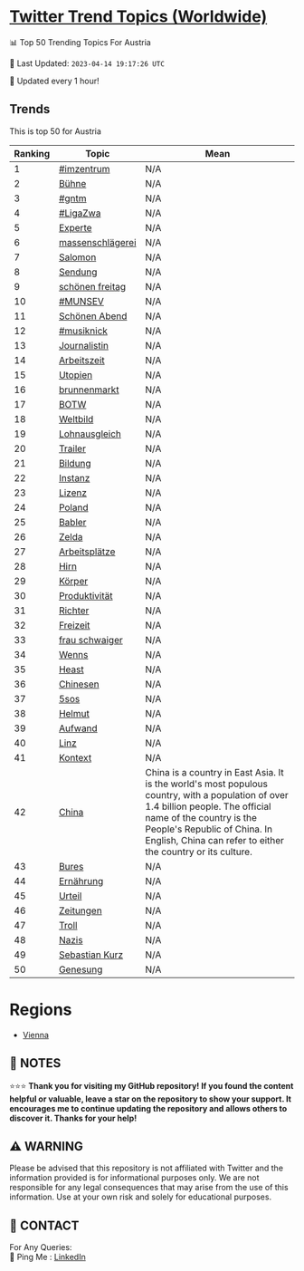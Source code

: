 [Twitter Trend Topics (Worldwide)](https://github.com/ErcinDedeoglu/Twitter-Trend-Topics)
==========


📊 Top 50 Trending Topics For Austria

📆 Last Updated: `2023-04-14 19:17:26 UTC`

🔧 Updated every 1 hour!


## Trends

This is top 50 for Austria

| Ranking | Topic | Mean |
| ------- | ------------ | ------------ |
| 1 | [#imzentrum](http://twitter.com/search?q=%23imzentrum) | N/A |
| 2 | [Bühne](http://twitter.com/search?q=B%c3%bchne) | N/A |
| 3 | [#gntm](http://twitter.com/search?q=%23gntm) | N/A |
| 4 | [#LigaZwa](http://twitter.com/search?q=%23LigaZwa) | N/A |
| 5 | [Experte](http://twitter.com/search?q=Experte) | N/A |
| 6 | [massenschlägerei](http://twitter.com/search?q=massenschl%c3%a4gerei) | N/A |
| 7 | [Salomon](http://twitter.com/search?q=Salomon) | N/A |
| 8 | [Sendung](http://twitter.com/search?q=Sendung) | N/A |
| 9 | [schönen freitag](http://twitter.com/search?q=sch%c3%b6nen+freitag) | N/A |
| 10 | [#MUNSEV](http://twitter.com/search?q=%23MUNSEV) | N/A |
| 11 | [Schönen Abend](http://twitter.com/search?q=Sch%c3%b6nen+Abend) | N/A |
| 12 | [#musiknick](http://twitter.com/search?q=%23musiknick) | N/A |
| 13 | [Journalistin](http://twitter.com/search?q=Journalistin) | N/A |
| 14 | [Arbeitszeit](http://twitter.com/search?q=Arbeitszeit) | N/A |
| 15 | [Utopien](http://twitter.com/search?q=Utopien) | N/A |
| 16 | [brunnenmarkt](http://twitter.com/search?q=brunnenmarkt) | N/A |
| 17 | [BOTW](http://twitter.com/search?q=BOTW) | N/A |
| 18 | [Weltbild](http://twitter.com/search?q=Weltbild) | N/A |
| 19 | [Lohnausgleich](http://twitter.com/search?q=Lohnausgleich) | N/A |
| 20 | [Trailer](http://twitter.com/search?q=Trailer) | N/A |
| 21 | [Bildung](http://twitter.com/search?q=Bildung) | N/A |
| 22 | [Instanz](http://twitter.com/search?q=Instanz) | N/A |
| 23 | [Lizenz](http://twitter.com/search?q=Lizenz) | N/A |
| 24 | [Poland](http://twitter.com/search?q=Poland) | N/A |
| 25 | [Babler](http://twitter.com/search?q=Babler) | N/A |
| 26 | [Zelda](http://twitter.com/search?q=Zelda) | N/A |
| 27 | [Arbeitsplätze](http://twitter.com/search?q=Arbeitspl%c3%a4tze) | N/A |
| 28 | [Hirn](http://twitter.com/search?q=Hirn) | N/A |
| 29 | [Körper](http://twitter.com/search?q=K%c3%b6rper) | N/A |
| 30 | [Produktivität](http://twitter.com/search?q=Produktivit%c3%a4t) | N/A |
| 31 | [Richter](http://twitter.com/search?q=Richter) | N/A |
| 32 | [Freizeit](http://twitter.com/search?q=Freizeit) | N/A |
| 33 | [frau schwaiger](http://twitter.com/search?q=frau+schwaiger) | N/A |
| 34 | [Wenns](http://twitter.com/search?q=Wenns) | N/A |
| 35 | [Heast](http://twitter.com/search?q=Heast) | N/A |
| 36 | [Chinesen](http://twitter.com/search?q=Chinesen) | N/A |
| 37 | [5sos](http://twitter.com/search?q=5sos) | N/A |
| 38 | [Helmut](http://twitter.com/search?q=Helmut) | N/A |
| 39 | [Aufwand](http://twitter.com/search?q=Aufwand) | N/A |
| 40 | [Linz](http://twitter.com/search?q=Linz) | N/A |
| 41 | [Kontext](http://twitter.com/search?q=Kontext) | N/A |
| 42 | [China](http://twitter.com/search?q=China) | China is a country in East Asia. It is the world's most populous country, with a population of over 1.4 billion people. The official name of the country is the People's Republic of China. In English, China can refer to either the country or its culture. |
| 43 | [Bures](http://twitter.com/search?q=Bures) | N/A |
| 44 | [Ernährung](http://twitter.com/search?q=Ern%c3%a4hrung) | N/A |
| 45 | [Urteil](http://twitter.com/search?q=Urteil) | N/A |
| 46 | [Zeitungen](http://twitter.com/search?q=Zeitungen) | N/A |
| 47 | [Troll](http://twitter.com/search?q=Troll) | N/A |
| 48 | [Nazis](http://twitter.com/search?q=Nazis) | N/A |
| 49 | [Sebastian Kurz](http://twitter.com/search?q=Sebastian+Kurz) | N/A |
| 50 | [Genesung](http://twitter.com/search?q=Genesung) | N/A |



# Regions

* [Vienna](</Austria/Vienna.md>)



## 📝 NOTES

⭐⭐⭐ **Thank you for visiting my GitHub repository! If you found the content helpful or valuable, leave a star on the repository to show your support. It encourages me to continue updating the repository and allows others to discover it. Thanks for your help!**


## ⚠️ WARNING

Please be advised that this repository is not affiliated with Twitter and the information provided is for informational purposes only. We are not responsible for any legal consequences that may arise from the use of this information. Use at your own risk and solely for educational purposes.


## 📨 CONTACT

 For Any Queries:  
            🏓 Ping Me : [LinkedIn](https://www.linkedin.com/in/ercindedeoglu/)
